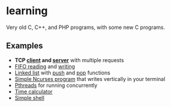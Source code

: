 # learning

Very old C, C++, and PHP programs, with some new C programs.

## Examples

* **TCP [client](https://gitlab.com/Babkock/learning/-/blob/master/client.c) and [server](https://gitlab.com/Babkock/learning/-/blob/master/multiserver.c)** with multiple requests
* [FIFO reading](https://gitlab.com/Babkock/learning/-/blob/master/tick.c) and [writing](https://gitlab.com/Babkock/learning/-/blob/master/speak.c)
* [Linked list](https://gitlab.com/Babkock/learning/-/blob/master/linklist.c) with [push](https://gitlab.com/Babkock/learning/-/blob/master/linkpush.c) and [pop](https://gitlab.com/Babkock/learning/-/blob/master/linkpop.c) functions
* [Simple Ncurses program](https://gitlab.com/Babkock/learning/-/blob/master/curses.c) that writes vertically in your terminal
* [Pthreads](https://gitlab.com/Babkock/learning/-/blob/master/threads.c) for running concurrently
* [Time calculator](https://gitlab.com/Babkock/learning/-/blob/master/time.c)
* [Simple shell](https://gitlab.com/Babkock/learning/-/blob/master/shell.c)

